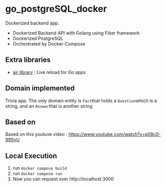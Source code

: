 # go_postgreSQL_docker
Dockerized backend app. 

- Dockerized Backend API with Golang using Fiber framework
- Dockerized PostgreSQL
- Orchestrated by Docker-Compose

## Extra libraries

- [air library](https://github.com/air-verse/air) : Live reload for Go apps


## Domain implemented

Trivia app. The only domain entity is `Fact`that holds a `Question`which is a string, and an `Answer`that is another string

## Based on

Based on this youtuve video : https://www.youtube.com/watch?v=p08c0-99SyU


## Local Execution

1. run `docker compose build`
2. run `docker compose run`
3. Now you can request over http://localhost:3000